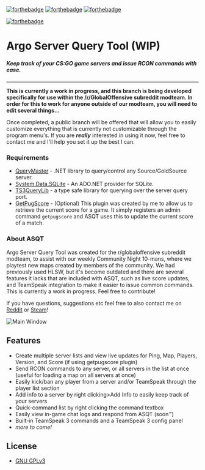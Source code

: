 [![forthebadge](http://forthebadge.com/images/badges/fuck-it-ship-it.svg)](http://forthebadge.com) [![forthebadge](http://forthebadge.com/images/badges/no-ragrets.svg)](http://forthebadge.com) 
[![forthebadge](http://forthebadge.com/images/badges/60-percent-of-the-time-works-every-time.svg)](http://forthebadge.com)

[![forthebadge](http://forthebadge.com/images/badges/made-with-c-sharp.svg)](http://forthebadge.com)

# Argo Server Query Tool (WIP)

##### Keep track of your CS:GO game servers and issue RCON commands with ease.
------------

**This is currently a work in progress, and this branch is being developed specifically for use within the /r/GlobalOffensive subreddit modteam. In order for this to work for anyone outside of our modteam, you will need to edit several things...**

Once completed, a public branch will be offered that will allow you to easily customize everything that is currently not customizable through the program menu's. If you are ***really*** interested in using it now, feel free to contact me and I'll help you set it up the best I can.

### Requirements
* [QueryMaster](https://querymaster.codeplex.com/) - .NET library to query/control any Source/GoldSource server.
* [System.Data.SQLite](https://system.data.sqlite.org/index.html/doc/trunk/www/index.wiki) - An ADO.NET provider for SQLite.
* [TS3QueryLib](https://ts3querylib.codeplex.com/) - a type safe library for querying over the server query port.
* [GetPugScore](https://github.com/ericwoolard/CS-GO-GetPugScore) - (Optional) This plugin was created by me to allow us to retrieve the current score for a game. It simply registers an admin command `getpugscore` and ASQT uses this to update the current score of a match. 

### About ASQT

Argo Server Query Tool was created for the r/globaloffensive subreddit modteam, to assist with our weekly Community Night 10-mans, where we playtest new maps created by members of the community. We had previously used HLSW, but it's become outdated and there are several features it lacks that are included with ASQT, such as live score updates, and TeamSpeak integration to make it easier to issue common commands. This is currently a work in progress. Feel free to contribute!

If you have questions, suggestions etc feel free to also contact me on [Reddit](https://www.reddit.com/user/zebradolphin5/) or [Steam](http://steamcommunity.com/id/warlordtv/)!

![Main Window](https://i.imgur.com/YUvb2YT.png)

## Features

* Create multiple server lists and view live updates for Ping, Map, Players, Version, and Score (if using getpugscore plugin)
* Send RCON commands to any server, or all servers in the list at once (useful for loading a map on all servers at once)
* Easily kick/ban any player from a server and/or TeamSpeak through the player list section
* Add info to a server by right clicking>Add Info to easily keep track of your servers
* Quick-command list by right clicking the command textbox
* Easily view in-game chat logs and respond from ASQT (soon™)
* Built-in TeamSpeak 3 commands and a TeamSpeak 3 config panel
* *more to come!*

## License

* [GNU GPLv3](https://gitlab.com/rGlobalOffensive/Argo-Server-Query-Tool/blob/6aef726fc6134cb50a2cb9a768ef439c2e7a56e3/LICENSE)